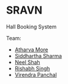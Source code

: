 # SRAVN
Hall Booking System

Team:
- [Atharva More](htttps://www.github.com/am-3)
- [Siddhartha Sharma](https://www.github.com/Siddharthaiiitt2021)
- [Neel Shah](https://www.github.com/Neelshah-01)
- [Rishabh Singh](https://www.github.com/Rishabh705)
- [Virendra Panchal](https://www.github.com/Virendra69)
